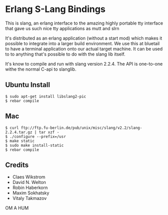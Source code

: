 Erlang S-Lang Bindings
======================

This is slang, an erlang interface to the amazing highly portable tty
interface that gave us such nice tty applications as mutt and slrn

It's distributed as an erlang application (without a start mod) which makes
it possible to integrate into a larger build environment.
We use this at bluetail to have a terminal application onto our
actual target machine. It can be used to to anything that's possible
to do with the slang lib itself.

It's know to compile and run with slang version 2.2.4.
The API is one-to-one withe the normal C-api to slanglib.

Ubuntu Install
--------------

    $ sudo apt-get install libslang2-pic
    $ rebar compile

Mac 
-----------

    $ curl ftp://ftp.fu-berlin.de/pub/unix/misc/slang/v2.2/slang-2.2.4.tar.gz | tar xzf -
    $ ./configure --prefix=/usr
    $ make static
    $ sudo make install-static
    $ rebar compile

Credits
-------

* Claes Wikstrom
* David N. Welton
* Robin Haberkorn
* Maxim Sokhatsky
* Vitaly Takmazov

OM A HUM
